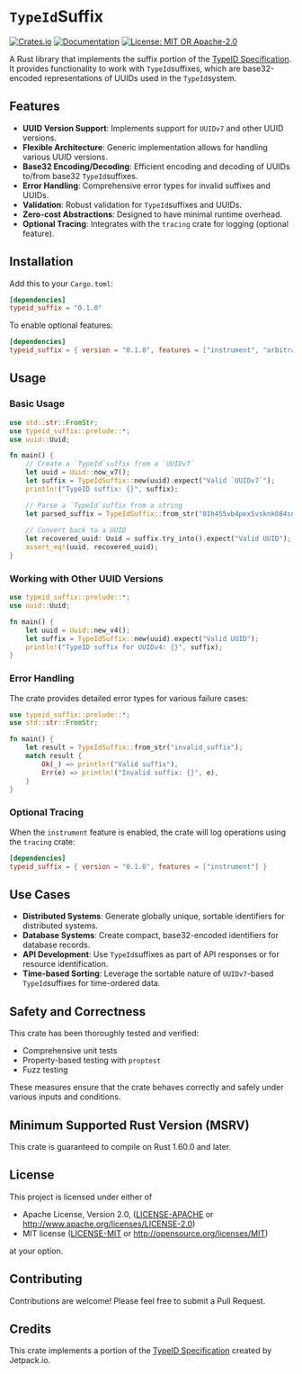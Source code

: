 # `TypeId`Suffix

[![Crates.io](https://img.shields.io/crates/v/typeid_suffix.svg)](https://crates.io/crates/typeid_suffix)
[![Documentation](https://docs.rs/typeid_suffix/badge.svg)](https://docs.rs/typeid_suffix)
[![License: MIT OR Apache-2.0](https://img.shields.io/badge/License-MIT%20OR%20Apache--2.0-blue.svg)](LICENSE)

A Rust library that implements the suffix portion of the [TypeID Specification](https://github.com/jetpack-io/typeid). It provides functionality to work with `TypeId`suffixes, which are base32-encoded representations of UUIDs used in the `TypeId`system.

## Features

- **UUID Version Support**: Implements support for `UUIDv7` and other UUID versions.
- **Flexible Architecture**: Generic implementation allows for handling various UUID versions.
- **Base32 Encoding/Decoding**: Efficient encoding and decoding of UUIDs to/from base32 `TypeId`suffixes.
- **Error Handling**: Comprehensive error types for invalid suffixes and UUIDs.
- **Validation**: Robust validation for `TypeId`suffixes and UUIDs.
- **Zero-cost Abstractions**: Designed to have minimal runtime overhead.
- **Optional Tracing**: Integrates with the `tracing` crate for logging (optional feature).

## Installation

Add this to your `Cargo.toml`:

```toml
[dependencies]
typeid_suffix = "0.1.0"
```

To enable optional features:

```toml
[dependencies]
typeid_suffix = { version = "0.1.0", features = ["instrument", "arbitrary"] }
```

## Usage

### Basic Usage

```rust
use std::str::FromStr;
use typeid_suffix::prelude::*;
use uuid::Uuid;

fn main() {
    // Create a `TypeId`suffix from a `UUIDv7`
    let uuid = Uuid::now_v7();
    let suffix = TypeIdSuffix::new(uuid).expect("Valid `UUIDv7`");
    println!("TypeID suffix: {}", suffix);

    // Parse a `TypeId`suffix from a string
    let parsed_suffix = TypeIdSuffix::from_str("01h455vb4pex5vsknk084sn02q").expect("Valid suffix");
    
    // Convert back to a UUID
    let recovered_uuid: Uuid = suffix.try_into().expect("Valid UUID");
    assert_eq!(uuid, recovered_uuid);
}
```

### Working with Other UUID Versions

```rust
use typeid_suffix::prelude::*;
use uuid::Uuid;

fn main() {
    let uuid = Uuid::new_v4();
    let suffix = TypeIdSuffix::new(uuid).expect("Valid UUID");
    println!("TypeID suffix for UUIDv4: {}", suffix);
}
```

### Error Handling

The crate provides detailed error types for various failure cases:

```rust
use typeid_suffix::prelude::*;
use std::str::FromStr;

fn main() {
    let result = TypeIdSuffix::from_str("invalid_suffix");
    match result {
        Ok(_) => println!("Valid suffix"),
        Err(e) => println!("Invalid suffix: {}", e),
    }
}
```

### Optional Tracing

When the `instrument` feature is enabled, the crate will log operations using the `tracing` crate:

```toml
[dependencies]
typeid_suffix = { version = "0.1.0", features = ["instrument"] }
```

## Use Cases

- **Distributed Systems**: Generate globally unique, sortable identifiers for distributed systems.
- **Database Systems**: Create compact, base32-encoded identifiers for database records.
- **API Development**: Use `TypeId`suffixes as part of API responses or for resource identification.
- **Time-based Sorting**: Leverage the sortable nature of `UUIDv7`-based `TypeId`suffixes for time-ordered data.

## Safety and Correctness

This crate has been thoroughly tested and verified:

- Comprehensive unit tests
- Property-based testing with `proptest`
- Fuzz testing

These measures ensure that the crate behaves correctly and safely under various inputs and conditions.

## Minimum Supported Rust Version (MSRV)

This crate is guaranteed to compile on Rust 1.60.0 and later.

## License

This project is licensed under either of

* Apache License, Version 2.0, ([LICENSE-APACHE](LICENSE-APACHE) or http://www.apache.org/licenses/LICENSE-2.0)
* MIT license ([LICENSE-MIT](LICENSE-MIT) or http://opensource.org/licenses/MIT)

at your option.

## Contributing

Contributions are welcome! Please feel free to submit a Pull Request.

## Credits

This crate implements a portion of the [TypeID Specification](https://github.com/jetpack-io/typeid) created by Jetpack.io.